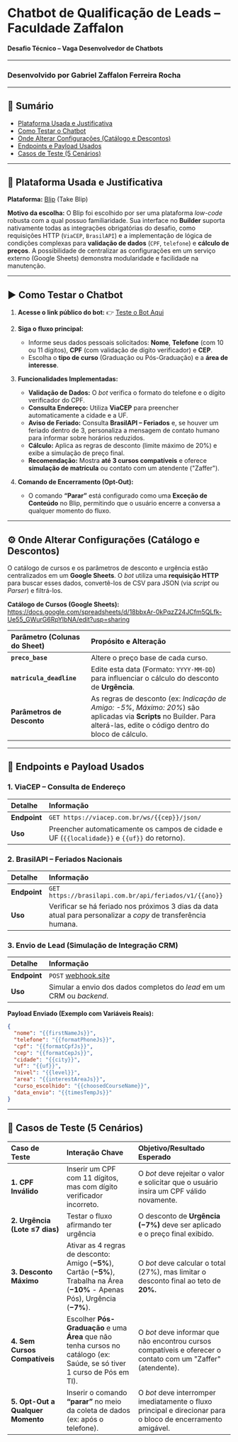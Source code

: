 # Chatbot de Qualificação de Leads – Faculdade Zaffalon

#### Desafio Técnico – Vaga Desenvolvedor de Chatbots
---
### Desenvolvido por Gabriel Zaffalon Ferreira Rocha
---

## 🧭 Sumário

* [Plataforma Usada e Justificativa](#plataforma-usada-e-justificativa)
* [Como Testar o Chatbot](#como-testar-o-chatbot)
* [Onde Alterar Configurações (Catálogo e Descontos)](#onde-alterar-configurações-catálogo-e-descontos)
* [Endpoints e Payload Usados](#endpoints-e-payload-usados)
* [Casos de Teste (5 Cenários)](#casos-de-teste-5-cenários)

---

## 🤖 Plataforma Usada e Justificativa

**Plataforma:** [Blip](https://www.blip.ai/) (Take Blip)

**Motivo da escolha:**
O Blip foi escolhido por ser uma plataforma *low-code* robusta com a qual possuo familiaridade. Sua interface no **Builder** suporta nativamente todas as integrações obrigatórias do desafio, como requisições HTTP (`ViaCEP`, `BrasilAPI`) e a implementação de lógica de condições complexas para **validação de dados** (`CPF`, `telefone`) e **cálculo de preços**. A possibilidade de centralizar as configurações em um serviço externo (Google Sheets) demonstra modularidade e facilidade na manutenção.

---

## ▶️ Como Testar o Chatbot

1.  **Acesse o link público do bot:**
    👉 [Teste o Bot Aqui](https://gabriel-zaffalon-4ln9f.chat.blip.ai/?appKey=emFmZmFsb25ncmVldGluZzo4OTFlZjk4Zi1hYzIwLTQ2NzgtYmQ3Yi01OTJjYjk2YzdlMWE=&_gl=1*103qa57*_ga*NDE5MTQ0NTg2LjE3NTk0MzQ4NzE.*_ga_8GVWK8YMGL*czE3NjA1MTc0MjIkbzI1JGcxJHQxNzYwNTE3OTc2JGo1OCRsMCRoMTYzNjA1MzUxNw..*_gcl_aw*R0NMLjE3NjAzNjMwNDQuQ2p3S0NBand4ckxIQmhBMkVpd0F1OUVkTTdCcXpJV21GRVcyVFY5ZTBjYmFLTUhNVnJiUjdNbGpOMWlFTE5BQW9STEdTLVd0X2Y0bXd4b0NSWDRRQXZEX0J3RQ..*_gcl_au*MTU2NTUwNzE2NS4xNzU5NDM0ODcxLjE0OTMyMDgyMzkuMTc2MDM1MzU4Mi4xNzYwMzUzNTgy)

2.  **Siga o fluxo principal:**
    * Informe seus dados pessoais solicitados: **Nome**, **Telefone** (com 10 ou 11 dígitos), **CPF** (com validação de dígito verificador) e **CEP**.
    * Escolha o **tipo de curso** (Graduação ou Pós-Graduação) e a **área de interesse**.

3.  **Funcionalidades Implementadas:**
    * **Validação de Dados:** O *bot* verifica o formato do telefone e o dígito verificador do CPF.
    * **Consulta Endereço:** Utiliza **ViaCEP** para preencher automaticamente a cidade e a UF.
    * **Aviso de Feriado:** Consulta **BrasilAPI – Feriados** e, se houver um feriado dentro de 3, personaliza a mensagem de contato humano para informar sobre horários reduzidos.
    * **Cálculo:** Aplica as regras de desconto (limite máximo de 20%) e exibe a simulação de preço final.
    * **Recomendação:** Mostra **até 3 cursos compatíveis** e oferece **simulação de matrícula** ou contato com um atendente ("Zaffer").

4.  **Comando de Encerramento (Opt-Out):**
    * O comando **“Parar”** está configurado como uma **Exceção de Conteúdo** no Blip, permitindo que o usuário encerre a conversa a qualquer momento do fluxo.

---

## ⚙️ Onde Alterar Configurações (Catálogo e Descontos)

O catálogo de cursos e os parâmetros de desconto e urgência estão centralizados em um **Google Sheets**. O *bot* utiliza uma **requisição HTTP** para buscar esses dados, convertê-los de CSV para JSON (via *script* ou *Parser*) e filtrá-los.

**Catálogo de Cursos (Google Sheets):**
https://docs.google.com/spreadsheets/d/18bbxAr-0kPqzZ24JCfm5QLfk-Ue55_GWurG6RpYlbNA/edit?usp=sharing

| Parâmetro (Colunas do Sheet) | Propósito e Alteração |
| :--- | :--- |
| **`preco_base`** | Altere o preço base de cada curso. |
| **`matricula_deadline`** | Edite esta data (Formato: `YYYY-MM-DD`) para influenciar o cálculo do desconto de **Urgência**. |
| **Parâmetros de Desconto** | As regras de desconto (ex: *Indicação de Amigo: -5%*, *Máximo: 20%*) são aplicadas via **Scripts** no Builder. Para alterá-las, edite o código dentro do bloco de cálculo. |

---

## 🔗 Endpoints e Payload Usados

### 1. ViaCEP – Consulta de Endereço

| Detalhe | Informação |
| :--- | :--- |
| **Endpoint** | `GET https://viacep.com.br/ws/{{cep}}/json/` |
| **Uso** | Preencher automaticamente os campos de cidade e UF (`{{localidade}}` e `{{uf}}` do retorno). |

### 2. BrasilAPI – Feriados Nacionais

| Detalhe | Informação |
| :--- | :--- |
| **Endpoint** | `GET https://brasilapi.com.br/api/feriados/v1/{{ano}}` |
| **Uso** | Verificar se há feriado nos próximos 3 dias da data atual para personalizar a *copy* de transferência humana. |

### 3. Envio de Lead (Simulação de Integração CRM)

| Detalhe | Informação |
| :--- | :--- |
| **Endpoint** | `POST` [webhook.site](https://webhook.site/#!/view/5bf05339-a760-4987-8f32-42cf3526acb7/721368fa-8eda-4d39-a983-8a2a29384fc5/1) |
| **Uso** | Simular a envio dos dados completos do *lead* em um CRM ou *backend*. |

**Payload Enviado (Exemplo com Variáveis Reais):**

```json
{
  "nome": "{{firstNameJs}}",
  "telefone": "{{formatPhoneJs}}",
  "cpf": "{{formatCpfJs}}",
  "cep": "{{formatCepJs}}",
  "cidade": "{{city}}",
  "uf": "{{uf}}",
  "nivel": "{{level}}",
  "area": "{{interestAreaJs}}",
  "curso_escolhido": "{{choosedCourseName}}",
  "data_envio": "{{timesTempJs}}"
}
```

---

## 🔧 Casos de Teste (5 Cenários)

| Caso de Teste | Interação Chave | Objetivo/Resultado Esperado |
| :--- | :--- | :--- |
| **1. CPF Inválido** | Inserir um CPF com 11 dígitos, mas com dígito verificador incorreto. | O *bot* deve rejeitar o valor e solicitar que o usuário insira um CPF válido novamente. |
| **2. Urgência (Lote ≤7 dias)** | Testar o fluxo afirmando ter urgência | O desconto de **Urgência (−7%)** deve ser aplicado e o preço final exibido. |
| **3. Desconto Máximo** | Ativar as 4 regras de desconto: Amigo (**−5%**), Cartão (**−5%**), Trabalha na Área (**−10%** - Apenas Pós), Urgência (**−7%**). | O *bot* deve calcular o total (27%), mas limitar o desconto final ao teto de **20%.** |
| **4. Sem Cursos Compatíveis** | Escolher **Pós-Graduação** e uma **Área** que não tenha cursos no catálogo (ex: Saúde, se só tiver 1 curso de Pós em TI). | O *bot* deve informar que não encontrou cursos compatíveis e oferecer o contato com um "Zaffer" (atendente). |
| **5. Opt-Out a Qualquer Momento** | Inserir o comando **“parar”** no meio da coleta de dados (ex: após o telefone). | O *bot* deve interromper imediatamente o fluxo principal e direcionar para o bloco de encerramento amigável. |